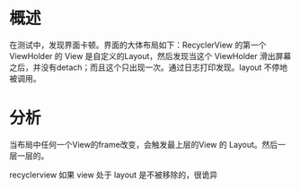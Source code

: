 # 概述

在测试中，发现界面卡顿。界面的大体布局如下：RecyclerView 的第一个 ViewHolder 的 View 是自定义的Layout，然后发现当这个 ViewHolder 滑出屏幕之后，并没有detach；而且这个只出现一次。通过日志打印发现。layout 不停地被调用。


# 分析

当布局中任何一个View的frame改变，会触发最上层的View 的 Layout。然后一层一层的。



recyclerview 如果 view 处于 layout 是不被移除的，很诡异